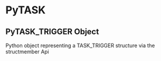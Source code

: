 # PyTASK

## PyTASK\_TRIGGER Object



Python object representing a TASK\_TRIGGER structure via the structmember Api